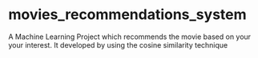 # movies_recommendations_system
A Machine Learning Project which recommends the movie based on your your interest. It developed by using the cosine similarity technique

